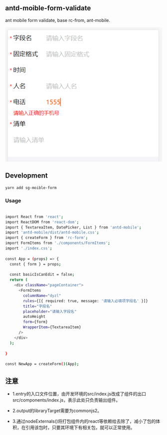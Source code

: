 ## antd-moible-form-validate
ant mobile form validate, base rc-from, ant-mobile.

![images](./example/images/example.png)

## Development

```bash
yarn add sg-moible-form

```

### Usage

```bash

import React from 'react';
import ReactDOM from 'react-dom';
import { TextareaItem, DatePicker, List } from 'antd-mobile';
import 'antd-mobile/dist/antd-mobile.css';
import { createForm } from 'rc-form';
import FormItems from './components/FormItems';
import './index.css';

const App = (props) => {
  const { form } = props;

  const basicIsCanEdit = false;
  return (
    <div className="pageContainer">
      <FormItems
        columnName="dyzl"
        rules={[{ required: true, message: '请输入必填项字段名' }]}
        title="字段名"
        placeholder="请输入字段名"
        autoHeight
        form={form}
        WrapperItem={TextareaItem}
      />
    </div>
  );

}

const NewApp = createForm()(App);

```


## 注意
* 1.entry的入口文件位置，由开发环境的src/index.js改成了组件的出口src/components/index.js，表示此处只负责输出组件。

* 2.output的libraryTarget需要为commonjs2。

* 3.通过nodeExternals()将打包组件内的react等依赖给去除了，减小了包的体积，在引用该包时，只要其环境下有相关包，就可以正常使用。